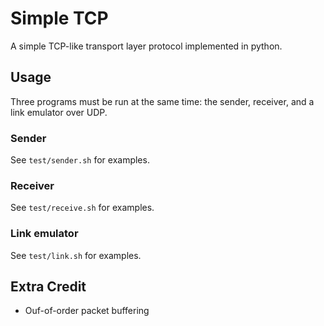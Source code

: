# Simple TCP

A simple TCP-like transport layer protocol implemented in python.

## Usage

Three programs must be run at the same time: the sender, receiver, and a link emulator over UDP.

### Sender

See `test/sender.sh` for examples.

### Receiver

See `test/receive.sh` for examples.

### Link emulator

See `test/link.sh` for examples.

## Extra Credit

- Ouf-of-order packet buffering
